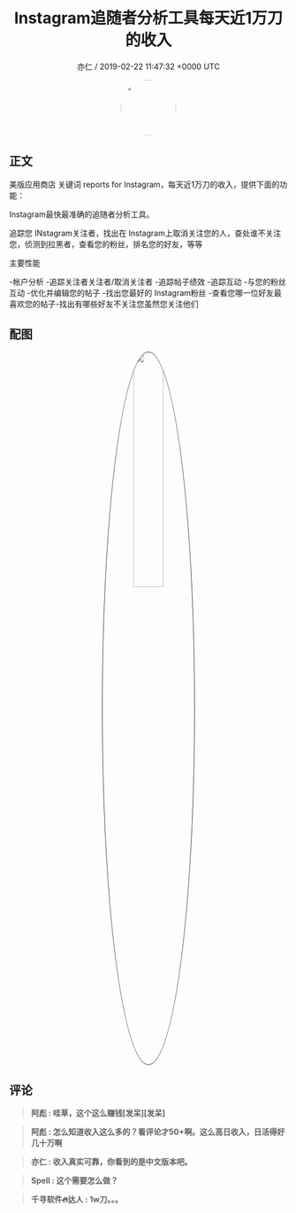 <h1 align="center">Instagram追随者分析工具每天近1万刀的收入</h1>
<p align="center">
    <a>亦仁 / 2019-02-22 11:47:32 &#43;0000 UTC</a>
</p>

<div align="center">
    <img src="https://images.zsxq.com/Fn3NQqCN8nuGF86yZPXSbEsl0mb3?e=1590940799&amp;token=kIxbL07-8jAj8w1n4s9zv64FuZZNEATmlU_Vm6zD:pfbNc8W3hS0oYG_hyXXh_rHMHuc=" width="100" height="100" style="border:1px solid;border-radius:50%; color:#ffffff"/>
</div>

## 正文

<div>
 

美版应用商店 关键词 reports for Instagram，每天近1万刀的收入，提供下面的功能：

Instagram最快最准确的追随者分析工具。

追踪您 INstagram关注者，找出在 Instagram上取消关注您的人，查处谁不关注您，侦测到拉黑者，查看您的粉丝，排名您的好友，等等

主要性能

-帐户分析
-追踪关注者关注者/取消关注者
-追踪帖子绩效
-追踪互动
-与您的粉丝互动
-优化并编辑您的帖子
-找出您最好的 Instagram粉丝
-查看您哪一位好友最喜欢您的帖子-找出有哪些好友不关注您虽然您关注他们
</div>

## 配图
<div class="image" align="center">

<img src="https://images.zsxq.com/Ft7YcLnnxqo9rzjUHhVgRH_pC1q1?imageMogr2/auto-orient/thumbnail/800x/format/jpg/blur/1x0/quality/75&amp;e=1590940799&amp;token=kIxbL07-8jAj8w1n4s9zv64FuZZNEATmlU_Vm6zD:0GwzFOeHQCM8JGOXMur90yQ5Who=" width="33%" height="33%" style="border:1px solid;border-radius:50%; color:#3c3f41"/>

</div>

## 评论

<div align="left">
<div>

<blockquote >
<span> <strong>阿彪 : 哇草，这个这么赚钱[发呆][发呆] </strong></span>
</blockquote>

<blockquote >
<span> <strong>阿彪 : 怎么知道收入这么多的？看评论才50&#43;啊。这么高日收入，日活得好几十万啊 </strong></span>
</blockquote>

<blockquote >
<span> <strong>亦仁 : 收入真实可靠，你看到的是中文版本吧。 </strong></span>
</blockquote>

<blockquote >
<span> <strong>Spell : 这个需要怎么做？ </strong></span>
</blockquote>

<blockquote >
<span> <strong>千寻软件🔥达人 : 1w刀。。。 </strong></span>
</blockquote>

</div>
</div>